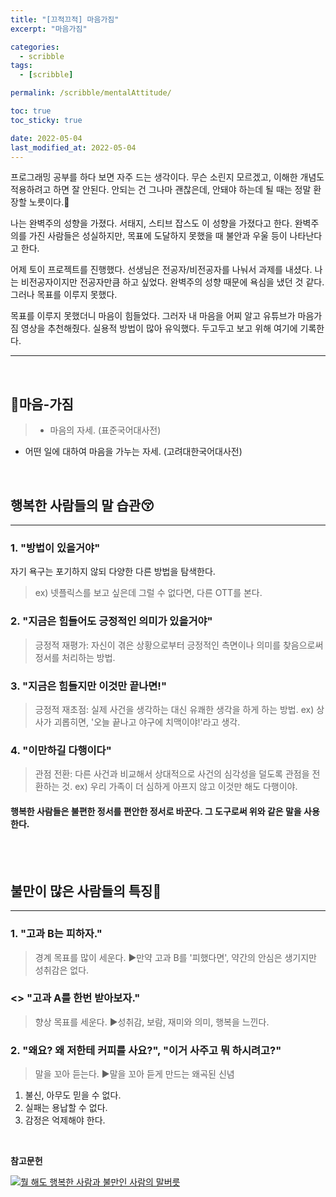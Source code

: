 ```yaml
---
title: "[끄적끄적] 마음가짐"
excerpt: "마음가짐"

categories:
  - scribble
tags:
  - [scribble]

permalink: /scribble/mentalAttitude/

toc: true
toc_sticky: true

date: 2022-05-04
last_modified_at: 2022-05-04
---
```


프로그래밍 공부를 하다 보면 자주 드는 생각이다. 무슨 소린지 모르겠고, 이해한 개념도 적용하려고 하면 잘 안된다. 안되는 건 그나마 괜찮은데, 안돼야 하는데 될 때는 정말 환장할 노릇이다.🤣

나는 완벽주의 성향을 가졌다. 서태지, 스티브 잡스도 이 성향을 가졌다고 한다. 완벽주의를 가진 사람들은 성실하지만, 목표에 도달하지 못했을 때 불안과 우울 등이 나타난다고 한다.

어제 토이 프로젝트를 진행했다. 선생님은 전공자/비전공자를 나눠서 과제를 내셨다. 나는 비전공자이지만 전공자만큼 하고 싶었다. 완벽주의 성향 때문에 욕심을 냈던 것 같다. 그러나 목표를 이루지 못했다.

목표를 이루지 못했더니 마음이 힘들었다. 그러자 내 마음을 어찌 알고 유튜브가 마음가짐 영상을 추천해줬다. 실용적 방법이 많아 유익했다. 두고두고 보고 위해 여기에 기록한다.

---

<br>

## 📕마음-가짐

> - 마음의 자세. (표준국어대사전)

- 어떤 일에 대하여 마음을 가누는 자세. (고려대한국어대사전)

<br>

## 행복한 사람들의 말 습관😚

---

### 1. "방법이 있을거야"

자기 욕구는 포기하지 않되 다양한 다른 방법을 탐색한다.

> ex) 넷플릭스를 보고 싶은데 그럴 수 없다면, 다른 OTT를 본다.

### 2. "지금은 힘들어도 긍정적인 의미가 있을거야"

> 긍정적 재평가: 자신이 겪은 상황으로부터 긍정적인 측면이나 의미를 찾음으로써 정서를 처리하는 방법.

### 3. "지금은 힘들지만 이것만 끝나면!"

> 긍정적 재초점: 실제 사건을 생각하는 대신 유쾌한 생각을 하게 하는 방법.
> ex) 상사가 괴롭히면, '오늘 끝나고 야구에 치맥이야!'라고 생각.

### 4. "이만하길 다행이다"

> 관점 전환: 다른 사건과 비교해서 상대적으로 사건의 심각성을 덜도록 관점을 전환하는 것.
> ex) 우리 가족이 더 심하게 아프지 않고 이것만 해도 다행이야.

<h4>행복한 사람들은 불편한 정서를 편안한 정서로 바꾼다. 그 도구로써 위와 같은 말을 사용한다.</h4>

<br><br>

## 불만이 많은 사람들의 특징🤬

---

### 1. "고과 B는 피하자."

> 경계 목표를 많이 세운다.
> ▶만약 고과 B를 '피했다면', 약간의 안심은 생기지만 성취감은 없다.

### <> "고과 A를 한번 받아보자."

> 향상 목표를 세운다.
> ▶성취감, 보람, 재미와 의미, 행복을 느낀다.

### 2. "왜요? 왜 저한테 커피를 사요?", "이거 사주고 뭐 하시려고?"

> 말을 꼬아 듣는다.
> ▶말을 꼬아 듣게 만드는 왜곡된 신념<br>

1. 불신, 아무도 믿을 수 없다.
2. 실패는 용납할 수 없다.
3. 감정은 억제해야 한다.

<br>

**참고문헌**

[![뭘 해도 행복한 사람과 불만인 사람의 말버릇](https://img.youtube.com/vi/Qhfz525cRTs/0.jpg)](https://www.youtube.com/watch?v=Qhfz525cRTs)
